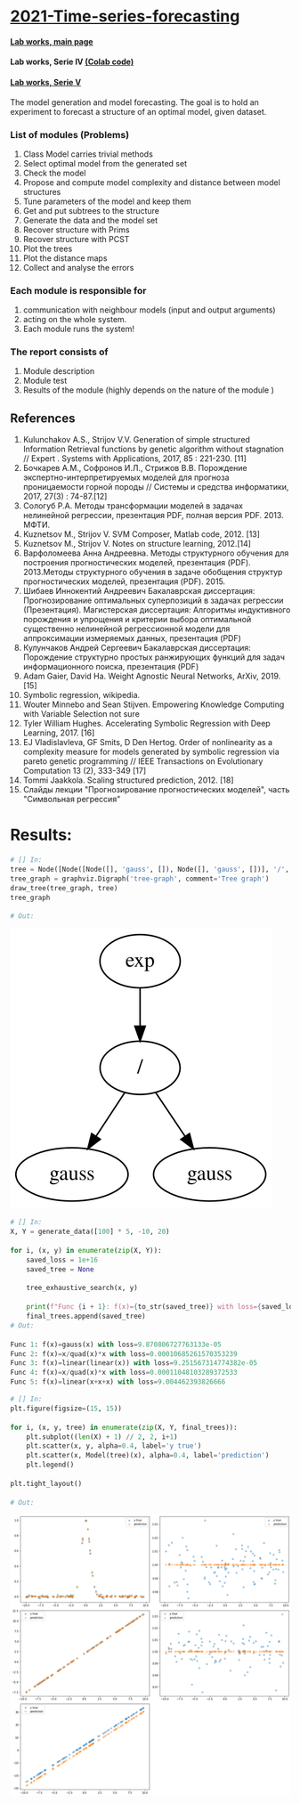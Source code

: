 # [2021-Time-series-forecasting](http://www.machinelearning.ru/wiki/index.php?title=Математические_методы_прогнозирования_%28лекции%2C_А.В._Грабовой%2C_В.В._Стрижов%29/Осень_2021)

#### [Lab works, main page](../README.html)
#### **Lab works, Serie IV** [(Colab code)](https://drive.google.com/file/d/1IPUgT-L0t5TF0vwqMoXShIgUVHutakPD/view?usp=sharing)
#### [Lab works, Serie V](../Lab%20works%20Serie%20V/README.html)

The model generation and model forecasting. The goal is to hold an experiment to forecast a structure of an optimal model, given dataset.

### List of modules (Problems)
1. Class Model carries trivial methods
2. Select optimal model from the generated set
3. Check the model
4. Propose and compute model complexity and distance between model structures
5. Tune parameters of the model and keep them
6. Get and put subtrees to the structure
7. Generate the data and the model set
8. Recover structure with Prims
9. Recover structure with PCST
10. Plot the trees
11. Plot the distance maps
12. Collect and analyse the errors

### Each module is responsible for
1. communication with neighbour models (input and output arguments)
2. acting on the whole system.
3. Each module runs the system!

### The report consists of
1. Module description
2. Module test
3. Results of the module (highly depends on the nature of the module )

## References
1. Kulunchakov A.S., Strijov V.V. Generation of simple structured Information Retrieval functions by genetic algorithm without stagnation // Expert . Systems with Applications, 2017, 85 : 221-230. [11]
2. Бочкарев А.М., Софронов И.Л., Стрижов В.В. Порождение экспертно-интерпретируемых моделей для прогноза проницаемости горной породы // Системы и средства информатики, 2017, 27(3) : 74-87.[12]
3. Сологуб Р.А. Методы трансформации моделей в задачах нелинейной регрессии, презентация PDF, полная версия PDF. 2013. МФТИ.
4. Kuznetsov M., Strijov V. SVM Composer, Matlab code, 2012. [13]
5. Kuznetsov M., Strijov V. Notes on structure learning, 2012.[14]
6. Варфоломеева Анна Андреевна. Методы структурного обучения для построения прогностических моделей, презентация (PDF). 2013.Методы структурного обучения в задаче обобщения структур прогностических моделей, презентация (PDF). 2015.
7. Шибаев Иннокентий Андреевич Бакалаврская диссертация: Прогнозирование оптимальных суперпозиций в задачах регрессии (Презентация). Магистерская диссертация: Алгоритмы индуктивного порождения и упрощения и критерии выбора оптимальной существенно нелинейной регрессионной модели для аппроксимации измеряемых данных, презентация (PDF)
8. Кулунчаков Андрей Сергеевич Бакалаврская диссертация: Порождение структурно простых ранжирующих функций для задач информационного поиска, презентация (PDF)
9. Adam Gaier, David Ha. Weight Agnostic Neural Networks, ArXiv, 2019. [15]
10. Symbolic regression, wikipedia.
11. Wouter Minnebo and Sean Stijven. Empowering Knowledge Computing with Variable Selection not sure
12. Tyler William Hughes. Accelerating Symbolic Regression with Deep Learning, 2017. [16]
13. EJ Vladislavleva, GF Smits, D Den Hertog. Order of nonlinearity as a complexity measure for models generated by symbolic regression via pareto genetic programming // IEEE Transactions on Evolutionary Computation 13 (2), 333-349 [17]
14. Tommi Jaakkola. Scaling structured prediction, 2012. [18]
15. Слайды лекции "Прогнозирование прогностических моделей", часть "Символьная регрессия"


# Results:

```python
# [] In:
tree = Node([Node([Node([], 'gauss', []), Node([], 'gauss', [])], '/', [])], 'exp', [])
tree_graph = graphviz.Digraph('tree-graph', comment='Tree graph')
draw_tree(tree_graph, tree)
tree_graph

# Out:
```
![alt text](images/graph_view.svg?raw=true)

```python
# [] In:
X, Y = generate_data([100] * 5, -10, 20)

for i, (x, y) in enumerate(zip(X, Y)): 
    saved_loss = 1e+16
    saved_tree = None
    
    tree_exhaustive_search(x, y)
    
    print(f"Func {i + 1}: f(x)={to_str(saved_tree)} with loss={saved_loss}")
    final_trees.append(saved_tree)
# Out:

Func 1: f(x)=gauss(x) with loss=9.870806727763133e-05
Func 2: f(x)=x/quad(x)*x with loss=0.00010685261570353239
Func 3: f(x)=linear(linear(x)) with loss=9.251567314774382e-05
Func 4: f(x)=x/quad(x)*x with loss=0.00011048103289372533
Func 5: f(x)=linear(x+x+x) with loss=9.004462393826666
```

```python
# [] In:
plt.figure(figsize=(15, 15))

for i, (x, y, tree) in enumerate(zip(X, Y, final_trees)): 
    plt.subplot((len(X) + 1) // 2, 2, i+1)
    plt.scatter(x, y, alpha=0.4, label='y true')
    plt.scatter(x, Model(tree)(x), alpha=0.4, label='prediction') 
    plt.legend()
    
plt.tight_layout()

# Out:
```
![alt text](images/plot_results.png?raw=true)